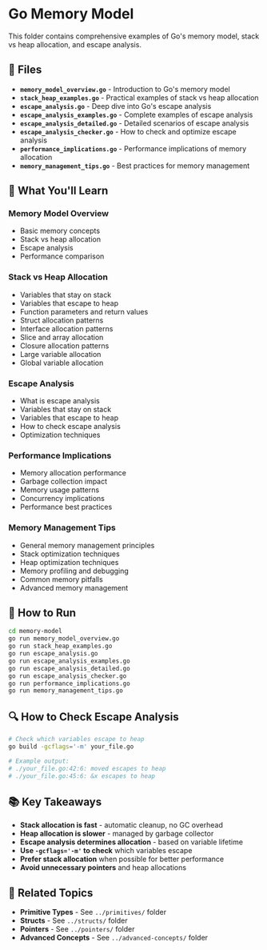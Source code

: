 # Go Memory Model

This folder contains comprehensive examples of Go's memory model, stack vs heap allocation, and escape analysis.

## 📁 Files

- **`memory_model_overview.go`** - Introduction to Go's memory model
- **`stack_heap_examples.go`** - Practical examples of stack vs heap allocation
- **`escape_analysis.go`** - Deep dive into Go's escape analysis
- **`escape_analysis_examples.go`** - Complete examples of escape analysis
- **`escape_analysis_detailed.go`** - Detailed scenarios of escape analysis
- **`escape_analysis_checker.go`** - How to check and optimize escape analysis
- **`performance_implications.go`** - Performance implications of memory allocation
- **`memory_management_tips.go`** - Best practices for memory management

## 🎯 What You'll Learn

### **Memory Model Overview**
- Basic memory concepts
- Stack vs heap allocation
- Escape analysis
- Performance comparison

### **Stack vs Heap Allocation**
- Variables that stay on stack
- Variables that escape to heap
- Function parameters and return values
- Struct allocation patterns
- Interface allocation patterns
- Slice and array allocation
- Closure allocation patterns
- Large variable allocation
- Global variable allocation

### **Escape Analysis**
- What is escape analysis
- Variables that stay on stack
- Variables that escape to heap
- How to check escape analysis
- Optimization techniques

### **Performance Implications**
- Memory allocation performance
- Garbage collection impact
- Memory usage patterns
- Concurrency implications
- Performance best practices

### **Memory Management Tips**
- General memory management principles
- Stack optimization techniques
- Heap optimization techniques
- Memory profiling and debugging
- Common memory pitfalls
- Advanced memory management

## 🚀 How to Run

```bash
cd memory-model
go run memory_model_overview.go
go run stack_heap_examples.go
go run escape_analysis.go
go run escape_analysis_examples.go
go run escape_analysis_detailed.go
go run escape_analysis_checker.go
go run performance_implications.go
go run memory_management_tips.go
```

## 🔍 How to Check Escape Analysis

```bash
# Check which variables escape to heap
go build -gcflags='-m' your_file.go

# Example output:
# ./your_file.go:42:6: moved escapes to heap
# ./your_file.go:45:6: &x escapes to heap
```

## 📚 Key Takeaways

- **Stack allocation is fast** - automatic cleanup, no GC overhead
- **Heap allocation is slower** - managed by garbage collector
- **Escape analysis determines allocation** - based on variable lifetime
- **Use `-gcflags='-m'` to check** which variables escape
- **Prefer stack allocation** when possible for better performance
- **Avoid unnecessary pointers** and heap allocations

## 🔗 Related Topics

- **Primitive Types** - See `../primitives/` folder
- **Structs** - See `../structs/` folder
- **Pointers** - See `../pointers/` folder
- **Advanced Concepts** - See `../advanced-concepts/` folder
